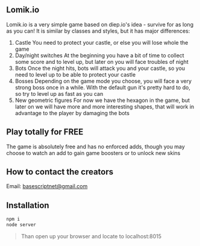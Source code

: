 ## Lomik.io
Lomik.io is a very simple game based on diep.io's idea - survive for as long as you can! It is similar by classes and styles, but it has major differences:
1. Castle
    You need to protect your castle, or else you will lose whole the game
2. Day/night switches
    At the beginning you have a bit of time to collect some score and to level up, but later on you will face troubles of night
3. Bots
    Once the night hits, bots will attack you and your castle, so you need to level up to be able to protect your castle
4. Bosses
    Depending on the game mode you choose, you will face a very strong boss once in a while. With the default gun it's pretty hard to do, so try to level up as fast as you can
5. New geometric figures
    For now we have the hexagon in the game, but later on we will have more and more interesting shapes, that will work in advantage to the player by damaging the bots
## Play totally for FREE
The game is absolutely free and has no enforced adds, though you may choose to watch an add to gain game boosters or to unlock new skins
## How to contact the creators
Email: basescriptnet@gmail.com
## Installation
```sh
npm i
node server
```
> Than open up your browser and locate to localhost:8015